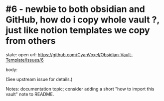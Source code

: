 # #6 - newbie to both obsidian and GitHub, how do i copy whole vault ?, just like notion templates we copy from others

state: open
url: https://github.com/CyanVoxel/Obsidian-Vault-Template/issues/6

body:

(See upstream issue for details.)

Notes: documentation topic; consider adding a short "how to import this vault" note to README.